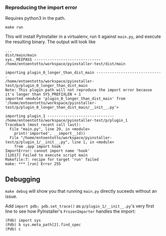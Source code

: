 ### Reproducing the import error
Requires python3 in the path.

```
make run
```

This will install PyInstaller in a virtualenv, run it against `main.py`, and execute the resulting binary. The output will look like

```
...
dist/main/main
sys._MEIPASS ------------------------------
/home/entoentotto/workspace/pyinstaller-test/dist/main

importing plugin_0_longer_than_dist_main ------------------------------
/home/entoentotto/workspace/pyinstaller-test/p/plugin_0_longer_than_dist_main
Note: This plugin path will not reproduce the import error because it's longer than SYS_PREFIXLEN + 1
imported <module 'plugin_0_longer_than_dist_main' from '/home/entoentotto/workspace/pyinstaller-test/p/plugin_0_longer_than_dist_main/__init__.py'>

importing plugin_1 ------------------------------
/home/entoentotto/workspace/pyinstaller-test/p/plugin_1
Traceback (most recent call last):
  File "main.py", line 29, in <module>
    print('imported', __import__(d))
  File "/home/entoentotto/workspace/pyinstaller-test/p/plugin_1/__init__.py", line 1, in <module>
    from .app import hook
ImportError: cannot import name 'hook'
[12617] Failed to execute script main
Makefile:7: recipe for target 'run' failed
make: *** [run] Error 255
```

## Debugging

`make debug` will show you that running `main.py` directly suceeds without an issue.

Add `import pdb; pdb.set_trace()` as `p/plugin_1/__init__.py`'s very first line to see how PyInstaller's `FrozenImporter` handles the import:

```
(Pdb) import sys                                                                                    
(Pdb) b sys.meta_path[2].find_spec 
(Pdb) c
```
